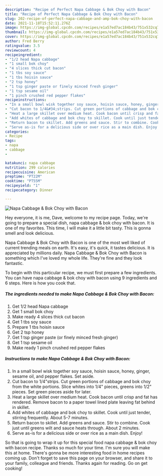 ```yaml
---
description: "Recipe of Perfect Napa Cabbage & Bok Choy with Bacon"
title: "Recipe of Perfect Napa Cabbage & Bok Choy with Bacon"
slug: 202-recipe-of-perfect-napa-cabbage-and-amp-bok-choy-with-bacon
date: 2021-11-18T15:52:11.276Z
image: https://img-global.cpcdn.com/recipes/e1a57ed7ac184b43/751x532cq70/napa-cabbage-bok-choy-with-bacon-recipe-main-photo.jpg
thumbnail: https://img-global.cpcdn.com/recipes/e1a57ed7ac184b43/751x532cq70/napa-cabbage-bok-choy-with-bacon-recipe-main-photo.jpg
cover: https://img-global.cpcdn.com/recipes/e1a57ed7ac184b43/751x532cq70/napa-cabbage-bok-choy-with-bacon-recipe-main-photo.jpg
author: Fred Berry
ratingvalue: 3.5
reviewcount: 4
recipeingredient:
- "1/2 head Napa cabbage"
- "1 small bok choy"
- "4 slices thick cut bacon"
- "1 tbs soy sauce"
- "1 tbs hoisin sauce"
- "2 tsp honey"
- "1 tsp ginger paste or finely minced fresh ginger"
- "1 tsp sesame oil"
- "1 pinch crushed red pepper flakes"
recipeinstructions:
- "In a small bowl wisk together soy sauce, hoisin sauce, honey, ginger, sesame oil, and pepper flakes. Set aside."
- "Cut bacon to 1/4&#34;strips. Cut green portions of cabbage and bok choy from the white portions. Slice whites into 1/4&#34; pieces, greens into 1/2&#34; pieces. Set green pieces aside for later."
- "Heat a large skillet over medium heat. Cook bacon until crisp and fat has rendered. Remove bacon to a paper towel lined plate leaving fat behind in skillet."
- "Add whites of cabbage and bok choy to skillet. Cook until just tender, stirring frequently. About 5-7 minutes."
- "Return bacon to skillet. Add greens and sauce. Stir to combine. Cook just until greens wilt and sauce heats through. About 2 minutes."
- "Serve as-is for a delicious side or over rice as a main dish. Enjoy!"
categories:
- Recipe
tags:
- napa
- cabbage
- 

katakunci: napa cabbage  
nutrition: 299 calories
recipecuisine: American
preptime: "PT22M"
cooktime: "PT55M"
recipeyield: "1"
recipecategory: Dinner

---
```



![Napa Cabbage &amp; Bok Choy with Bacon](https://img-global.cpcdn.com/recipes/e1a57ed7ac184b43/751x532cq70/napa-cabbage-bok-choy-with-bacon-recipe-main-photo.jpg)

Hey everyone, it is me, Dave, welcome to my recipe page. Today, we're going to prepare a special dish, napa cabbage &amp; bok choy with bacon. It is one of my favorites. This time, I will make it a little bit tasty. This is gonna smell and look delicious.

Napa Cabbage &amp; Bok Choy with Bacon is one of the most well liked of current trending meals on earth. It's easy, it's quick, it tastes delicious. It is appreciated by millions daily. Napa Cabbage &amp; Bok Choy with Bacon is something which I've loved my whole life. They're fine and they look fantastic.




To begin with this particular recipe, we must first prepare a few ingredients. You can have napa cabbage &amp; bok choy with bacon using 9 ingredients and 6 steps. Here is how you cook that.

<!--inarticleads1-->

##### The ingredients needed to make Napa Cabbage &amp; Bok Choy with Bacon:

1. Get 1/2 head Napa cabbage
1. Get 1 small bok choy
1. Make ready 4 slices thick cut bacon
1. Get 1 tbs soy sauce
1. Prepare 1 tbs hoisin sauce
1. Get 2 tsp honey
1. Get 1 tsp ginger paste (or finely minced fresh ginger)
1. Get 1 tsp sesame oil
1. Make ready 1 pinch crushed red pepper flakes




<!--inarticleads2-->

##### Instructions to make Napa Cabbage &amp; Bok Choy with Bacon:

1. In a small bowl wisk together soy sauce, hoisin sauce, honey, ginger, sesame oil, and pepper flakes. Set aside.
1. Cut bacon to 1/4&#34;strips. Cut green portions of cabbage and bok choy from the white portions. Slice whites into 1/4&#34; pieces, greens into 1/2&#34; pieces. Set green pieces aside for later.
1. Heat a large skillet over medium heat. Cook bacon until crisp and fat has rendered. Remove bacon to a paper towel lined plate leaving fat behind in skillet.
1. Add whites of cabbage and bok choy to skillet. Cook until just tender, stirring frequently. About 5-7 minutes.
1. Return bacon to skillet. Add greens and sauce. Stir to combine. Cook just until greens wilt and sauce heats through. About 2 minutes.
1. Serve as-is for a delicious side or over rice as a main dish. Enjoy!




So that is going to wrap it up for this special food napa cabbage &amp; bok choy with bacon recipe. Thanks so much for your time. I'm sure you will make this at home. There's gonna be more interesting food in home recipes coming up. Don't forget to save this page on your browser, and share it to your family, colleague and friends. Thanks again for reading. Go on get cooking!
